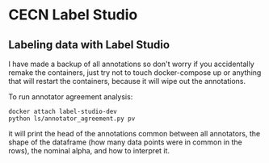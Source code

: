 # CECN Label Studio
## Labeling data with Label Studio

I have made a backup of all annotations so don't worry if you accidentally remake the containers, just try not to
touch docker-compose up or anything that will restart the containers, because it will wipe out the annotations.

To run annotator agreement analysis:
```shell
docker attach label-studio-dev
python ls/annotator_agreement.py pv
```
it will print the head of the annotations common between all annotators, the shape of the dataframe (how many data points
were in common in the rows), the nominal alpha, and how to interpret it.